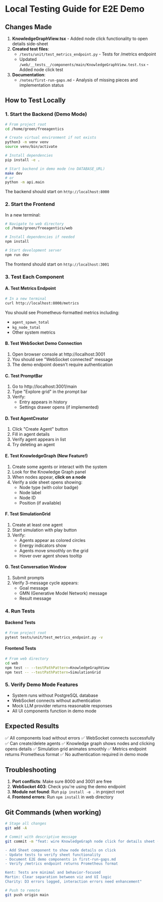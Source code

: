 # Local Testing Guide for E2E Demo

## Changes Made

1. **KnowledgeGraphView.tsx** - Added node click functionality to open details side-sheet
2. **Created test files**:
   - `/tests/unit/test_metrics_endpoint.py` - Tests for /metrics endpoint
   - Updated `/web/__tests__/components/main/KnowledgeGraphView.test.tsx` - Added node click test
3. **Documentation**:
   - `/notes/first-run-gaps.md` - Analysis of missing pieces and implementation status

## How to Test Locally

### 1. Start the Backend (Demo Mode)

```bash
# From project root
cd /home/green/freeagentics

# Create virtual environment if not exists
python3 -m venv venv
source venv/bin/activate

# Install dependencies
pip install -e .

# Start backend in demo mode (no DATABASE_URL)
make dev
# or
python -m api.main
```

The backend should start on `http://localhost:8000`

### 2. Start the Frontend

In a new terminal:

```bash
# Navigate to web directory
cd /home/green/freeagentics/web

# Install dependencies if needed
npm install

# Start development server
npm run dev
```

The frontend should start on `http://localhost:3001`

### 3. Test Each Component

#### A. Test Metrics Endpoint

```bash
# In a new terminal
curl http://localhost:8000/metrics
```

You should see Prometheus-formatted metrics including:

- `agent_spawn_total`
- `kg_node_total`
- Other system metrics

#### B. Test WebSocket Demo Connection

1. Open browser console at http://localhost:3001
2. You should see "WebSocket connected" message
3. The demo endpoint doesn't require authentication

#### C. Test PromptBar

1. Go to http://localhost:3001/main
2. Type "Explore grid" in the prompt bar
3. Verify:
   - Entry appears in history
   - Settings drawer opens (if implemented)

#### D. Test AgentCreator

1. Click "Create Agent" button
2. Fill in agent details
3. Verify agent appears in list
4. Try deleting an agent

#### E. Test KnowledgeGraph (New Feature!)

1. Create some agents or interact with the system
2. Look for the Knowledge Graph panel
3. When nodes appear, **click on a node**
4. Verify a side sheet opens showing:
   - Node type (with color badge)
   - Node label
   - Node ID
   - Position (if available)

#### F. Test SimulationGrid

1. Create at least one agent
2. Start simulation with play button
3. Verify:
   - Agents appear as colored circles
   - Energy indicators show
   - Agents move smoothly on the grid
   - Hover over agent shows tooltip

#### G. Test Conversation Window

1. Submit prompts
2. Verify 3-message cycle appears:
   - Goal message
   - GMN (Generative Model Network) message
   - Result message

### 4. Run Tests

#### Backend Tests

```bash
# From project root
pytest tests/unit/test_metrics_endpoint.py -v
```

#### Frontend Tests

```bash
# From web directory
cd web
npm test -- --testPathPattern=KnowledgeGraphView
npm test -- --testPathPattern=SimulationGrid
```

### 5. Verify Demo Mode Features

- System runs without PostgreSQL database
- WebSocket connects without authentication
- Mock LLM provider returns reasonable responses
- All UI components function in demo mode

## Expected Results

✅ All components load without errors
✅ WebSocket connects successfully
✅ Can create/delete agents
✅ Knowledge graph shows nodes and clicking opens details
✅ Simulation grid animates smoothly
✅ Metrics endpoint returns Prometheus format
✅ No authentication required in demo mode

## Troubleshooting

1. **Port conflicts**: Make sure 8000 and 3001 are free
2. **WebSocket 403**: Check you're using the demo endpoint
3. **Module not found**: Run `pip install -e .` in project root
4. **Frontend errors**: Run `npm install` in web directory

## Git Commands (when working)

```bash
# Stage all changes
git add -A

# Commit with descriptive message
git commit -m "feat: wire KnowledgeGraph node click for details sheet (demo happy-path)

- Add Sheet component to show node details on click
- Update tests to verify sheet functionality
- Document E2E demo components in first-run-gaps.md
- Verify /metrics endpoint returns Prometheus format

Kent: Tests are minimal and behavior-focused
Martin: Clear separation between viz and UI logic
Charity: D3 errors logged, interaction errors need enhancement"

# Push to remote
git push origin main
```
